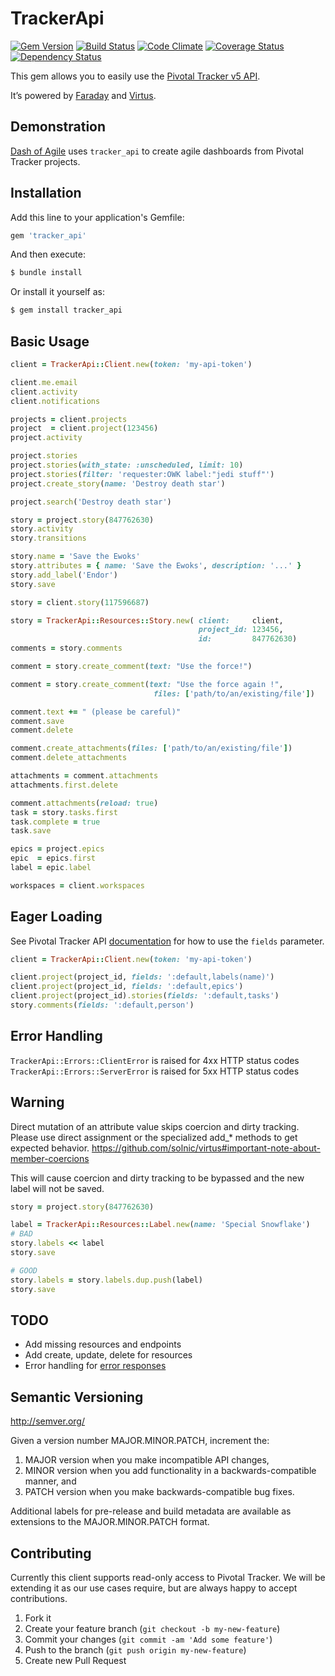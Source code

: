 # TrackerApi

[![Gem Version](https://badge.fury.io/rb/tracker_api.png)](http://badge.fury.io/rb/tracker_api)
[![Build Status](https://travis-ci.org/dashofcode/tracker_api.png?branch=master)](https://travis-ci.org/dashofcode/tracker_api)
[![Code Climate](https://codeclimate.com/github/dashofcode/tracker_api.png)](https://codeclimate.com/github/dashofcode/tracker_api)
[![Coverage Status](https://coveralls.io/repos/dashofcode/tracker_api/badge.png?branch=master)](https://coveralls.io/r/dashofcode/tracker_api?branch=master)
[![Dependency Status](https://gemnasium.com/dashofcode/tracker_api.png)](https://gemnasium.com/dashofcode/tracker_api)

This gem allows you to easily use the [Pivotal Tracker v5 API](https://www.pivotaltracker.com/help/api/rest/v5).

It’s powered by [Faraday](https://github.com/lostisland/faraday) and [Virtus](https://github.com/solnic/virtus).

## Demonstration
[Dash of Agile](https://www.dashofagile.com) uses `tracker_api` to create agile dashboards from Pivotal Tracker projects.

## Installation

Add this line to your application's Gemfile:
```ruby
gem 'tracker_api'
```

And then execute:
```bash
$ bundle install
```

Or install it yourself as:
```bash
$ gem install tracker_api
```

## Basic Usage

```ruby
client = TrackerApi::Client.new(token: 'my-api-token')                    # Create API client

client.me.email                                                           # Get email for the authenticated person
client.activity                                                           # Get a list of all the activity performed the authenticated person
client.notifications                                                      # Get notifications for the authenticated person

projects = client.projects                                                # Get all projects
project  = client.project(123456)                                         # Find project with given ID
project.activity                                                          # Get a list of all the activity performed on this project

project.stories                                                           # Get all stories for a project
project.stories(with_state: :unscheduled, limit: 10)                      # Get 10 unscheduled stories for a project
project.stories(filter: 'requester:OWK label:"jedi stuff"')               # Get all stories that match the given filters
project.create_story(name: 'Destroy death star')                          # Create a story with the name 'Destroy death star'

project.search('Destroy death star')                                      # Get a search result with all epics and stories relevant to the query

story = project.story(847762630)                                          # Find a story with the given ID
story.activity                                                            # Get a list of all the activity performed on this story
story.transitions                                                         # Get a list of all the story transitions on this story

story.name = 'Save the Ewoks'                                             # Update a single story attribute
story.attributes = { name: 'Save the Ewoks', description: '...' }         # Update multiple story attributes
story.add_label('Endor')                                                  # Add a new label to an existing story
story.save                                                                # Save changes made to a story

story = client.story(117596687)                                           # Get a story with story ID only

story = TrackerApi::Resources::Story.new( client:     client,
                                          project_id: 123456,
                                          id:         847762630)          # Use the Story resource to get the story
comments = story.comments                                                 #   comments without first fetching the story

comment = story.create_comment(text: "Use the force!")                    # Create a new comment on the story

comment = story.create_comment(text: "Use the force again !",             # Create a new comment on the story with
                                files: ['path/to/an/existing/file'])      #     file attachments

comment.text += " (please be careful)"
comment.save                                                              # Update text of an existing comment
comment.delete                                                            # Delete an existing comment

comment.create_attachments(files: ['path/to/an/existing/file'])           # Add attachments to existing comment
comment.delete_attachments                                                # Delete all attachments from a comment

attachments = comment.attachments                                         # Get attachments associated with a comment
attachments.first.delete                                                  # Delete a specific attachment

comment.attachments(reload: true)                                         # Re-load the attachments after modification
task = story.tasks.first                                                  # Get story tasks
task.complete = true
task.save                                                                 # Mark a task complete

epics = project.epics                                                     # Get all epics for a project
epic  = epics.first
label = epic.label                                                        # Get an epic's label

workspaces = client.workspaces                                            # Get person's multi-project workspaces
```

## Eager Loading

See Pivotal Tracker API [documentation](https://www.pivotaltracker.com/help/api#Response_Controlling_Parameters) for how to use the `fields` parameter.

```ruby
client = TrackerApi::Client.new(token: 'my-api-token')                    # Create API client

client.project(project_id, fields: ':default,labels(name)')               # Eagerly get labels with a project
client.project(project_id, fields: ':default,epics')                      # Eagerly get epics with a project
client.project(project_id).stories(fields: ':default,tasks')              # Eagerly get stories with tasks
story.comments(fields: ':default,person')                                 # Eagerly get comments and the person that made the comment for a story
```

## Error Handling
`TrackerApi::Errors::ClientError` is raised for 4xx HTTP status codes  
`TrackerApi::Errors::ServerError` is raised for 5xx HTTP status codes

## Warning

Direct mutation of an attribute value skips coercion and dirty tracking. Please use direct assignment or the specialized add_* methods to get expected behavior.
https://github.com/solnic/virtus#important-note-about-member-coercions

This will cause coercion and dirty tracking to be bypassed and the new label will not be saved.
```ruby
story = project.story(847762630)

label = TrackerApi::Resources::Label.new(name: 'Special Snowflake')
# BAD
story.labels << label
story.save

# GOOD
story.labels = story.labels.dup.push(label)
story.save
```

## TODO

- Add missing resources and endpoints
- Add create, update, delete for resources
- Error handling for [error responses](https://www.pivotaltracker.com/help/api#Error_Responses)

## Semantic Versioning
http://semver.org/

Given a version number MAJOR.MINOR.PATCH, increment the:

1. MAJOR version when you make incompatible API changes,
2. MINOR version when you add functionality in a backwards-compatible manner, and
3. PATCH version when you make backwards-compatible bug fixes.

Additional labels for pre-release and build metadata are available as extensions to the MAJOR.MINOR.PATCH format.

## Contributing

Currently this client supports read-only access to Pivotal Tracker.
We will be extending it as our use cases require, but are always happy to accept contributions.

1. Fork it
2. Create your feature branch (`git checkout -b my-new-feature`)
3. Commit your changes (`git commit -am 'Add some feature'`)
4. Push to the branch (`git push origin my-new-feature`)
5. Create new Pull Request
